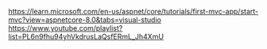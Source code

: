 https://learn.microsoft.com/en-us/aspnet/core/tutorials/first-mvc-app/start-mvc?view=aspnetcore-8.0&tabs=visual-studio
https://www.youtube.com/playlist?list=PL6n9fhu94yhVkdrusLaQsfERmL_Jh4XmU
